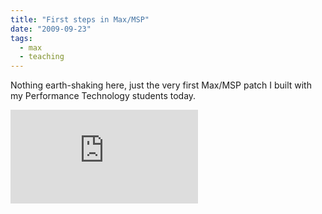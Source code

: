 ```yaml
---
title: "First steps in Max/MSP"
date: "2009-09-23"
tags: 
  - max
  - teaching
---
```


Nothing earth-shaking here, just the very first Max/MSP patch I built with my Performance Technology students today.

<iframe class="youtube-video" src="https://www.youtube.com/embed/ptgQIun-H70" title="YouTube video player" frameBorder="0" allow="accelerometer; autoplay; clipboard-write; encrypted-media; gyroscope; picture-in-picture; web-share" referrerpolicy="strict-origin-when-cross-origin" allowFullScreen></iframe>